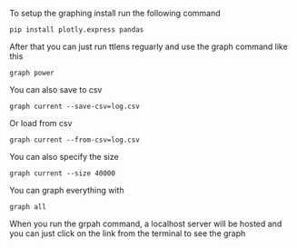 To setup the graphing install run the following command

```
pip install plotly.express pandas
```

After that you can just run ttlens reguarly and use the graph command like this

```
graph power
```

You can also save to csv

```
graph current --save-csv=log.csv
```

Or load from csv

```
graph current --from-csv=log.csv
```

You can also specify the size 

```
graph current --size 40000
```

You can graph everything with
```
graph all
```

When you run the grpah command, a localhost server will be hosted and you can just click on the link from the terminal to see the graph